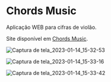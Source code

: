 # Chords Music

Aplicação WEB para cifras de violão.

Site disponível em [Chords Music](https://chordsmusic.000webhostapp.com/View/index.php).

![Captura de tela_2023-01-14_15-32-53](https://user-images.githubusercontent.com/79861755/212490641-a5854d95-7a98-41bb-b5d5-e1c4cdc1620b.png)

![Captura de tela_2023-01-14_15-33-16](https://user-images.githubusercontent.com/79861755/212490642-6f3dd18e-f3c8-4e17-8ecd-e7fff70ceffc.png)

![Captura de tela_2023-01-14_15-33-42](https://user-images.githubusercontent.com/79861755/212490645-58fc38de-726f-44f7-ac50-a8d85c31b58b.png)

